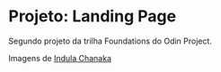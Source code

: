 # Projeto: Landing Page

Segundo projeto da trilha Foundations do Odin Project.

Imagens de [Indula Chanaka](https://unsplash.com/pt-br/@indulachanaka)
